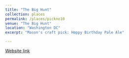 ```yaml
---
title: "The Big Hunt"
collection: places
permalink: /places/pickno10
venue: "The Big Hunt"
location: "Washington DC"
excerpt: "Mason's craft pick: Hoppy Birthday Pale Ale"

---
```


[Website link](http://thebighunt.net/)
